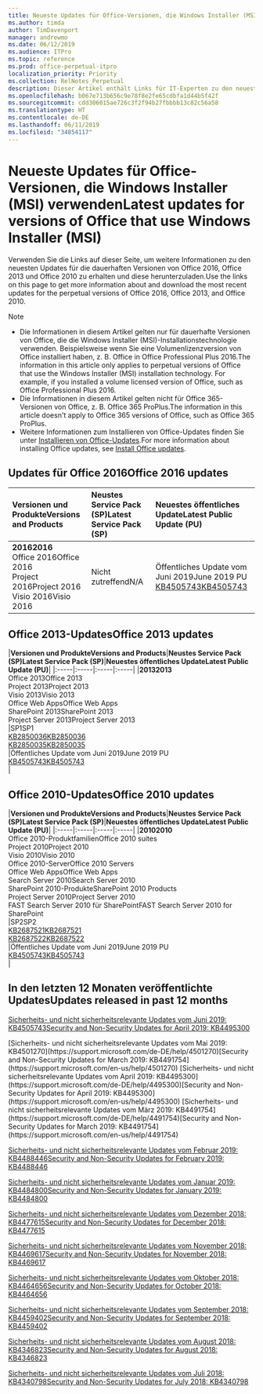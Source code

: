 ```yaml
---
title: Neueste Updates für Office-Versionen, die Windows Installer (MSI) verwenden
ms.author: timda
author: TimDavenport
manager: andrewmo
ms.date: 06/12/2019
ms.audience: ITPro
ms.topic: reference
ms.prod: office-perpetual-itpro
localization_priority: Priority
ms.collection: RelNotes_Perpetual
description: Dieser Artikel enthält Links für IT-Experten zu den neuesten Updateinformationen für dauerhafte Versionen von Office 2016, Office 2013 und Office 2010
ms.openlocfilehash: b067e713b656c9e78f8e2fe65cdbfa1d44b5f42f
ms.sourcegitcommit: cdd306015ae726c3f2f94b27fbbbb13c82c56a58
ms.translationtype: HT
ms.contentlocale: de-DE
ms.lasthandoff: 06/11/2019
ms.locfileid: "34854117"
---
```

# <a name="latest-updates-for-versions-of-office-that-use-windows-installer-msi"></a><span data-ttu-id="bd26a-103">Neueste Updates für Office-Versionen, die Windows Installer (MSI) verwenden</span><span class="sxs-lookup"><span data-stu-id="bd26a-103">Latest updates for versions of Office that use Windows Installer (MSI)</span></span>

<span data-ttu-id="bd26a-104">Verwenden Sie die Links auf dieser Seite, um weitere Informationen zu den neuesten Updates für die dauerhaften Versionen von Office 2016, Office 2013 und Office 2010 zu erhalten und diese herunterzuladen.</span><span class="sxs-lookup"><span data-stu-id="bd26a-104">Use the links on this page to get more information about and download the most recent updates for the perpetual versions of Office 2016, Office 2013, and Office 2010.</span></span>
  
 
> [!NOTE]
> - <span data-ttu-id="bd26a-p101">Die Informationen in diesem Artikel gelten nur für dauerhafte Versionen von Office, die die Windows Installer (MSI)-Installationstechnologie verwenden. Beispielsweise wenn Sie eine Volumenlizenzversion von Office installiert haben, z. B. Office in Office Professional Plus 2016.</span><span class="sxs-lookup"><span data-stu-id="bd26a-p101">The information in this article only applies to perpetual versions of Office that use the Windows Installer (MSI) installation technology. For example, if you installed a volume licensed version of Office, such as Office Professional Plus 2016.</span></span>
> - <span data-ttu-id="bd26a-107">Die Informationen in diesem Artikel gelten nicht für Office 365-Versionen von Office, z. B. Office 365 ProPlus.</span><span class="sxs-lookup"><span data-stu-id="bd26a-107">The information in this article doesn't apply to Office 365 versions of Office, such as Office 365 ProPlus.</span></span>
> - <span data-ttu-id="bd26a-108">Weitere Informationen zum Installieren von Office-Updates finden Sie unter [Installieren von Office-Updates](https://support.office.com/article/2ab296f3-7f03-43a2-8e50-46de917611c5).</span><span class="sxs-lookup"><span data-stu-id="bd26a-108">For more information about installing Office updates, see [Install Office updates](https://support.office.com/article/2ab296f3-7f03-43a2-8e50-46de917611c5).</span></span> 


## <a name="office-2016-updates"></a><span data-ttu-id="bd26a-109">Updates für Office 2016</span><span class="sxs-lookup"><span data-stu-id="bd26a-109">Office 2016 updates</span></span>

|<span data-ttu-id="bd26a-110">**Versionen und Produkte**</span><span class="sxs-lookup"><span data-stu-id="bd26a-110">**Versions and Products**</span></span>|<span data-ttu-id="bd26a-111">**Neustes Service Pack (SP)**</span><span class="sxs-lookup"><span data-stu-id="bd26a-111">**Latest Service Pack (SP)**</span></span>|<span data-ttu-id="bd26a-112">**Neuestes öffentliches Update**</span><span class="sxs-lookup"><span data-stu-id="bd26a-112">**Latest Public Update (PU)**</span></span>|
|:-----|:-----|:-----|
|<span data-ttu-id="bd26a-113">**2016**</span><span class="sxs-lookup"><span data-stu-id="bd26a-113">**2016**</span></span> <br/> <span data-ttu-id="bd26a-114">Office 2016</span><span class="sxs-lookup"><span data-stu-id="bd26a-114">Office 2016</span></span>  <br/> <span data-ttu-id="bd26a-115">Project 2016</span><span class="sxs-lookup"><span data-stu-id="bd26a-115">Project 2016</span></span>  <br/> <span data-ttu-id="bd26a-116">Visio 2016</span><span class="sxs-lookup"><span data-stu-id="bd26a-116">Visio 2016</span></span>  <br/> |<span data-ttu-id="bd26a-117">Nicht zutreffend</span><span class="sxs-lookup"><span data-stu-id="bd26a-117">N/A</span></span>  <br/> |<span data-ttu-id="bd26a-118">Öffentliches Update vom Juni 2019</span><span class="sxs-lookup"><span data-stu-id="bd26a-118">June 2019 PU</span></span>  <br/> [<span data-ttu-id="bd26a-119">KB4505743</span><span class="sxs-lookup"><span data-stu-id="bd26a-119">KB4505743</span></span>](https://support.microsoft.com/help/4505743) <br/> |
   
## <a name="office-2013-updates"></a><span data-ttu-id="bd26a-120">Office 2013-Updates</span><span class="sxs-lookup"><span data-stu-id="bd26a-120">Office 2013 updates</span></span>

|<span data-ttu-id="bd26a-121">**Versionen und Produkte**</span><span class="sxs-lookup"><span data-stu-id="bd26a-121">**Versions and Products**</span></span>|<span data-ttu-id="bd26a-122">**Neustes Service Pack (SP)**</span><span class="sxs-lookup"><span data-stu-id="bd26a-122">**Latest Service Pack (SP)**</span></span>|<span data-ttu-id="bd26a-123">**Neuestes öffentliches Update**</span><span class="sxs-lookup"><span data-stu-id="bd26a-123">**Latest Public Update (PU)**</span></span>|
|:-----|:-----|:-----|:-----|
|<span data-ttu-id="bd26a-124">**2013**</span><span class="sxs-lookup"><span data-stu-id="bd26a-124">**2013**</span></span> <br/> <span data-ttu-id="bd26a-125">Office 2013</span><span class="sxs-lookup"><span data-stu-id="bd26a-125">Office 2013</span></span>  <br/> <span data-ttu-id="bd26a-126">Project 2013</span><span class="sxs-lookup"><span data-stu-id="bd26a-126">Project 2013</span></span>  <br/> <span data-ttu-id="bd26a-127">Visio 2013</span><span class="sxs-lookup"><span data-stu-id="bd26a-127">Visio 2013</span></span>  <br/> <span data-ttu-id="bd26a-128">Office Web Apps</span><span class="sxs-lookup"><span data-stu-id="bd26a-128">Office Web Apps</span></span>  <br/> <span data-ttu-id="bd26a-129">SharePoint 2013</span><span class="sxs-lookup"><span data-stu-id="bd26a-129">SharePoint 2013</span></span>  <br/> <span data-ttu-id="bd26a-130">Project Server 2013</span><span class="sxs-lookup"><span data-stu-id="bd26a-130">Project Server 2013</span></span>  <br/> |<span data-ttu-id="bd26a-131">SP1</span><span class="sxs-lookup"><span data-stu-id="bd26a-131">SP1</span></span> <br/> [<span data-ttu-id="bd26a-132">KB2850036</span><span class="sxs-lookup"><span data-stu-id="bd26a-132">KB2850036</span></span>](https://support.microsoft.com/kb/2850036) <br/>[<span data-ttu-id="bd26a-133">KB2850035</span><span class="sxs-lookup"><span data-stu-id="bd26a-133">KB2850035</span></span>](https://support.microsoft.com/kb/2850035) <br/> |<span data-ttu-id="bd26a-134">Öffentliches Update vom Juni 2019</span><span class="sxs-lookup"><span data-stu-id="bd26a-134">June 2019 PU</span></span>  <br/> [<span data-ttu-id="bd26a-135">KB4505743</span><span class="sxs-lookup"><span data-stu-id="bd26a-135">KB4505743</span></span>](https://support.microsoft.com/help/4505743) <br/> |
   
## <a name="office-2010-updates"></a><span data-ttu-id="bd26a-136">Office 2010-Updates</span><span class="sxs-lookup"><span data-stu-id="bd26a-136">Office 2010 updates</span></span>

|<span data-ttu-id="bd26a-137">**Versionen und Produkte**</span><span class="sxs-lookup"><span data-stu-id="bd26a-137">**Versions and Products**</span></span>|<span data-ttu-id="bd26a-138">**Neustes Service Pack (SP)**</span><span class="sxs-lookup"><span data-stu-id="bd26a-138">**Latest Service Pack (SP)**</span></span>|<span data-ttu-id="bd26a-139">**Neuestes öffentliches Update**</span><span class="sxs-lookup"><span data-stu-id="bd26a-139">**Latest Public Update (PU)**</span></span>|
|:-----|:-----|:-----|:-----|
|<span data-ttu-id="bd26a-140">**2010**</span><span class="sxs-lookup"><span data-stu-id="bd26a-140">**2010**</span></span> <br/> <span data-ttu-id="bd26a-141">Office 2010-Produktfamilien</span><span class="sxs-lookup"><span data-stu-id="bd26a-141">Office 2010 suites</span></span>  <br/> <span data-ttu-id="bd26a-142">Project 2010</span><span class="sxs-lookup"><span data-stu-id="bd26a-142">Project 2010</span></span>  <br/> <span data-ttu-id="bd26a-143">Visio 2010</span><span class="sxs-lookup"><span data-stu-id="bd26a-143">Visio 2010</span></span>  <br/> <span data-ttu-id="bd26a-144">Office 2010-Server</span><span class="sxs-lookup"><span data-stu-id="bd26a-144">Office 2010 Servers</span></span>  <br/> <span data-ttu-id="bd26a-145">Office Web Apps</span><span class="sxs-lookup"><span data-stu-id="bd26a-145">Office Web Apps</span></span>  <br/> <span data-ttu-id="bd26a-146">Search Server 2010</span><span class="sxs-lookup"><span data-stu-id="bd26a-146">Search Server 2010</span></span>  <br/> <span data-ttu-id="bd26a-147">SharePoint 2010-Produkte</span><span class="sxs-lookup"><span data-stu-id="bd26a-147">SharePoint 2010 Products</span></span>  <br/> <span data-ttu-id="bd26a-148">Project Server 2010</span><span class="sxs-lookup"><span data-stu-id="bd26a-148">Project Server 2010</span></span>  <br/> <span data-ttu-id="bd26a-149">FAST Search Server 2010 für SharePoint</span><span class="sxs-lookup"><span data-stu-id="bd26a-149">FAST Search Server 2010 for SharePoint</span></span>  <br/> |<span data-ttu-id="bd26a-150">SP2</span><span class="sxs-lookup"><span data-stu-id="bd26a-150">SP2</span></span> <br/>[<span data-ttu-id="bd26a-151">KB2687521</span><span class="sxs-lookup"><span data-stu-id="bd26a-151">KB2687521</span></span>](https://support.microsoft.com/kb/2687521) <br/> [<span data-ttu-id="bd26a-152">KB2687522</span><span class="sxs-lookup"><span data-stu-id="bd26a-152">KB2687522</span></span>](https://support.microsoft.com/kb/2687522) <br/> |<span data-ttu-id="bd26a-153">Öffentliches Update vom Juni 2019</span><span class="sxs-lookup"><span data-stu-id="bd26a-153">June 2019 PU</span></span> <br/>[<span data-ttu-id="bd26a-154">KB4505743</span><span class="sxs-lookup"><span data-stu-id="bd26a-154">KB4505743</span></span>](https://support.microsoft.com/help/4505743) <br/>|
   

   
## <a name="updates-released-in-past-12-months"></a><span data-ttu-id="bd26a-155">In den letzten 12 Monaten veröffentlichte Updates</span><span class="sxs-lookup"><span data-stu-id="bd26a-155">Updates released in past 12 months</span></span>

[<span data-ttu-id="bd26a-156">Sicherheits- und nicht sicherheitsrelevante Updates vom Juni 2019: KB4505743</span><span class="sxs-lookup"><span data-stu-id="bd26a-156">Security and Non-Security Updates for April 2019: KB4495300</span></span>](https://support.microsoft.com/help/4505743)

<span data-ttu-id="bd26a-157">
  [Sicherheits- und nicht sicherheitsrelevante Updates vom Mai 2019: KB4501270](https://support.microsoft.com/de-DE/help/4501270)</span><span class="sxs-lookup"><span data-stu-id="bd26a-157">[Security and Non-Security Updates for March 2019: KB4491754](https://support.microsoft.com/en-us/help/4501270)</span></span>

<span data-ttu-id="bd26a-158">
  [Sicherheits- und nicht sicherheitsrelevante Updates vom April 2019: KB4495300](https://support.microsoft.com/de-DE/help/4495300)</span><span class="sxs-lookup"><span data-stu-id="bd26a-158">[Security and Non-Security Updates for April 2019: KB4495300](https://support.microsoft.com/en-us/help/4495300)</span></span>

<span data-ttu-id="bd26a-159">
  [Sicherheits- und nicht sicherheitsrelevante Updates vom März 2019: KB4491754](https://support.microsoft.com/de-DE/help/4491754)</span><span class="sxs-lookup"><span data-stu-id="bd26a-159">[Security and Non-Security Updates for March 2019: KB4491754](https://support.microsoft.com/en-us/help/4491754)</span></span> 

[<span data-ttu-id="bd26a-160">Sicherheits- und nicht sicherheitsrelevante Updates vom Februar 2019: KB4488446</span><span class="sxs-lookup"><span data-stu-id="bd26a-160">Security and Non-Security Updates for February 2019: KB4488446</span></span>](https://support.microsoft.com/help/4488446)

[<span data-ttu-id="bd26a-161">Sicherheits- und nicht sicherheitsrelevante Updates vom Januar 2019: KB4484800</span><span class="sxs-lookup"><span data-stu-id="bd26a-161">Security and Non-Security Updates for January 2019: KB4484800</span></span>](https://support.microsoft.com/help/4484800)

[<span data-ttu-id="bd26a-162">Sicherheits- und nicht sicherheitsrelevante Updates vom Dezember 2018: KB4477615</span><span class="sxs-lookup"><span data-stu-id="bd26a-162">Security and Non-Security Updates for December 2018: KB4477615</span></span>](https://support.microsoft.com/help/4477615)

[<span data-ttu-id="bd26a-163">Sicherheits- und nicht sicherheitsrelevante Updates vom November 2018: KB4469617</span><span class="sxs-lookup"><span data-stu-id="bd26a-163">Security and Non-Security Updates for November 2018: KB4469617</span></span>](https://support.microsoft.com/help/4469617)

[<span data-ttu-id="bd26a-164">Sicherheits- und nicht sicherheitsrelevante Updates vom Oktober 2018: KB4464656</span><span class="sxs-lookup"><span data-stu-id="bd26a-164">Security and Non-Security Updates for October 2018: KB4464656</span></span>](https://support.microsoft.com/help/4464656)

[<span data-ttu-id="bd26a-165">Sicherheits- und nicht sicherheitsrelevante Updates vom September 2018: KB4459402</span><span class="sxs-lookup"><span data-stu-id="bd26a-165">Security and Non-Security Updates for September 2018: KB4459402</span></span>](https://support.microsoft.com/help/4459402) 

[<span data-ttu-id="bd26a-166">Sicherheits- und nicht sicherheitsrelevante Updates vom August 2018: KB4346823</span><span class="sxs-lookup"><span data-stu-id="bd26a-166">Security and Non-Security Updates for August 2018: KB4346823</span></span>](https://support.microsoft.com/help/4346823)   

[<span data-ttu-id="bd26a-167">Sicherheits- und nicht sicherheitsrelevante Updates vom Juli 2018: KB4340798</span><span class="sxs-lookup"><span data-stu-id="bd26a-167">Security and Non-Security Updates for July 2018: KB4340798</span></span>](https://support.microsoft.com/help/4340798)   

  


  
 
  
 
  

  
   
  
